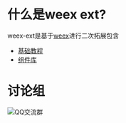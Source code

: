 # 什么是weex ext?
  weex-ext是基于[weex](https://weex-project.io/cn/)进行二次拓展包含
  * [基础教程](教程/)
  * [组件库](组件/)
  
# 讨论组
![QQ交流群](https://github.com/weexext/weex-ext-wiki/blob/master/weex%E4%BA%A4%E6%B5%81%E7%BE%A4%E7%BE%A4%E4%BA%8C%E7%BB%B4%E7%A0%81.png)
  
